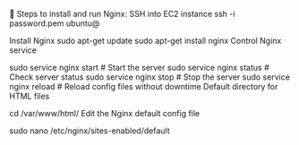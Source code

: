 🔧 Steps to install and run Nginx:
SSH into EC2 instance
ssh -i password.pem ubuntu@<your-ec2-public-ip>

Install Nginx
sudo apt-get update
sudo apt-get install nginx
Control Nginx service


sudo service nginx start      # Start the server
sudo service nginx status     # Check server status
sudo service nginx stop       # Stop the server
sudo service nginx reload     # Reload config files without downtime
Default directory for HTML files


cd /var/www/html/
Edit the Nginx default config file


sudo nano /etc/nginx/sites-enabled/default

